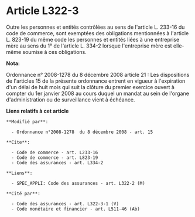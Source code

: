 # Article L322-3

Outre les personnes et entités contrôlées au sens de l'article L. 233-16 du code de commerce, sont exemptées des obligations
mentionnées à l'article L. 823-19 du même code les personnes et entités liées à une entreprise mère au sens du 1° de
l'article L. 334-2 lorsque l'entreprise mère est elle-même soumise à ces obligations.

**Nota:**

Ordonnance n° 2008-1278 du 8 décembre 2008 article 21 : Les dispositions de l'articles 15 de la présente ordonnance entrent
en vigueur à l'expiration d'un délai de huit mois qui suit la clôture du premier exercice ouvert à compter du 1er janvier
2008 au cours duquel un mandat au sein de l'organe d'administration ou de surveillance vient à échéance.

**Liens relatifs à cet article**

	**Modifié par**:

	  - Ordonnance n°2008-1278  du 8 décembre 2008 - art. 15

	**Cite**:

	  - Code de commerce - art. L233-16
	  - Code de commerce - art. L823-19
	  - Code des assurances - art. L334-2

	**Liens**:

	  - SPEC_APPLI: Code des assurances - art. L322-2 (M)

	**Cité par**:

	  - Code des assurances - art. L322-3-1 (V)
	  - Code monétaire et financier - art. L511-46 (Ab)
